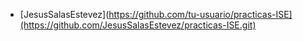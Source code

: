 - [JesusSalasEstevez](https://github.com/tu-usuario/practicas-ISE](https://github.com/JesusSalasEstevez/practicas-ISE.git)
